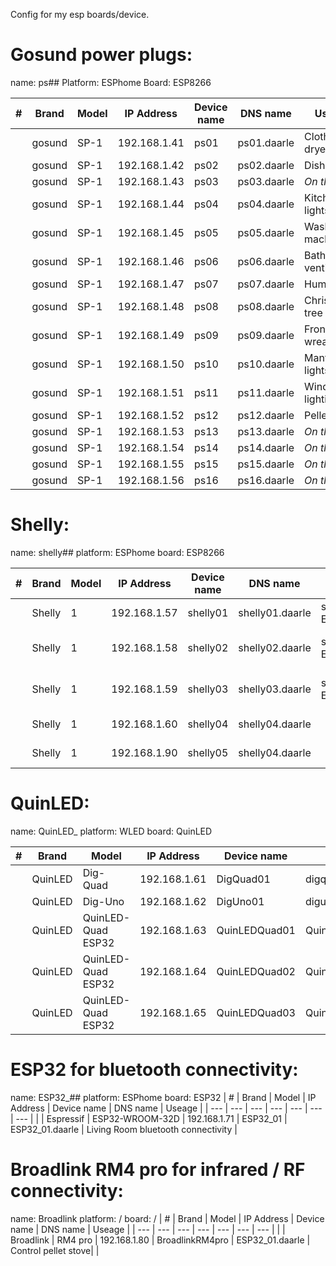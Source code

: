 Config for my esp boards/device.

# Gosund power plugs:
  name: ps##
  Platform: ESPhome
  Board: ESP8266

| # | Brand | Model | IP Address | Device name | DNS name | Useage | 
| --- | --- | --- | --- | --- | --- | --- |
|  | gosund | SP-1 | 192.168.1.41 | ps01 | ps01.daarle | Clothes dryer |
|  | gosund | SP-1 | 192.168.1.42 | ps02 | ps02.daarle | Dishwasher |
|  | gosund | SP-1 | 192.168.1.43 | ps03 | ps03.daarle | *On the shelf* |
|  | gosund | SP-1 | 192.168.1.44 | ps04 | ps04.daarle | Kitchen lights |
|  | gosund | SP-1 | 192.168.1.45 | ps05 | ps05.daarle | Washing machine |
|  | gosund | SP-1 | 192.168.1.46 | ps06 | ps06.daarle | Bathroom ventilation |
|  | gosund | SP-1 | 192.168.1.47 | ps07 | ps07.daarle | Humidifier |
|  | gosund | SP-1 | 192.168.1.48 | ps08 | ps08.daarle | Christmas tree |
|  | gosund | SP-1 | 192.168.1.49 | ps09 | ps09.daarle | Front door wreath |
|  | gosund | SP-1 | 192.168.1.50 | ps10 | ps10.daarle | Mantelpiece lights |
|  | gosund | SP-1 | 192.168.1.51 | ps11 | ps11.daarle | Windowsill lighting |
|  | gosund | SP-1 | 192.168.1.52 | ps12 | ps12.daarle | Pellet stove |
|  | gosund | SP-1 | 192.168.1.53 | ps13 | ps13.daarle | *On the shelf* |
|  | gosund | SP-1 | 192.168.1.54 | ps14 | ps14.daarle | *On the shelf* |
|  | gosund | SP-1 | 192.168.1.55 | ps15 | ps15.daarle | *On the shelf* |
|  | gosund | SP-1 | 192.168.1.56 | ps16 | ps16.daarle | *On the shelf* |

# Shelly:
  name: shelly##
  platform: ESPhome
  board: ESP8266

| # | Brand | Model | IP Address | Device name | DNS name | shelly.click | Useage |
| --- | --- | --- | --- | --- | --- | --- | --- |
|  | Shelly | 1 | 192.168.1.57 | shelly01 | shelly01.daarle | shelly1-E8DB84D373C5 | Front door light |
|  | Shelly | 1 | 192.168.1.58 | shelly02 | shelly02.daarle | shelly1-E8DB84D43472 | Toliot light switch |
|  | Shelly | 1 | 192.168.1.59 | shelly03 | shelly03.daarle | shelly1-E8DB84D37834 | Bathroom light switch |
|  | Shelly | 1 | 192.168.1.60 | shelly04 | shelly04.daarle | | *On the shelf* |
|  | Shelly | 1 | 192.168.1.90 | shelly05 | shelly04.daarle | | *On the shelf* |

# QuinLED:
  name: QuinLED_
  platform: WLED
  board: QuinLED

| # | Brand | Model | IP Address | Device name | DNS name | Useage |
| --- | --- | --- | --- | --- | --- | --- |
|  | QuinLED | Dig-Quad | 192.168.1.61 | DigQuad01 | digquad01.daarle | *On the shelf* |
|  | QuinLED | Dig-Uno | 192.168.1.62 | DigUno01 | diguno01.daarle | *On the shelf* |
|  | QuinLED | QuinLED-Quad ESP32 | 192.168.1.63 | QuinLEDQuad01 | QuinLEDQuad01.daarle | Mantelpiece lights |
|  | QuinLED | QuinLED-Quad ESP32 | 192.168.1.64 | QuinLEDQuad02 | QuinLEDQuad02.daarle | *On the shelf* |
|  | QuinLED | QuinLED-Quad ESP32 | 192.168.1.65 | QuinLEDQuad03 | QuinLEDQuad03.daarle | *On the shelf* |

# ESP32 for bluetooth connectivity:
  name: ESP32_##
  platform: ESPhome
  board: ESP32
| # | Brand | Model | IP Address | Device name | DNS name | Useage |
| --- | --- | --- | --- | --- | --- | --- |
|  | Espressif | ESP32-WROOM-32D | 192.168.1.71 | ESP32_01 | ESP32_01.daarle | Living Room bluetooth connectivity |

# Broadlink RM4 pro for infrared / RF connectivity:
  name: Broadlink
  platform: /
  board: /
| # | Brand | Model | IP Address | Device name | DNS name | Useage |
| --- | --- | --- | --- | --- | --- | --- |
|  | Broadlink | RM4 pro | 192.168.1.80 | BroadlinkRM4pro | ESP32_01.daarle | Control pellet stove| |
